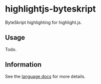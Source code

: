 # highlightjs-byteskript
ByteSkript highlighting for highlight.js.

## Usage

Todo.

## Information

See the [language docs](https://docs.byteskript.org) for more details.

